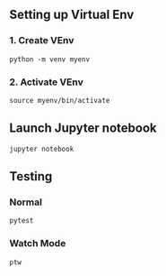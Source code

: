## Setting up Virtual Env

### 1. Create VEnv

```
python -m venv myenv

```

### 2. Activate VEnv

```
source myenv/bin/activate

```

## Launch Jupyter notebook

```
jupyter notebook
```

## Testing

### Normal

```
pytest
```

### Watch Mode

```
ptw
```
